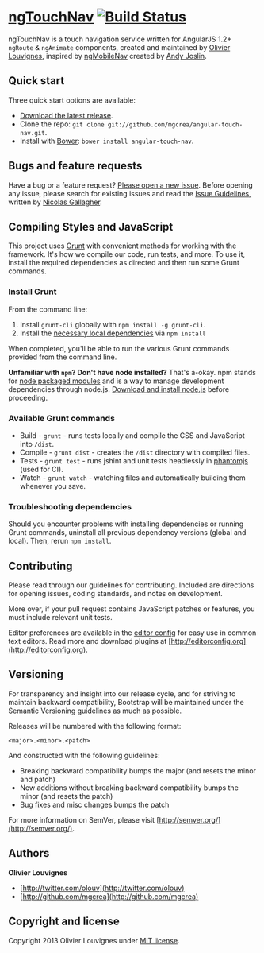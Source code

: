 # [ngTouchNav](https://github.com/mgcrea/angular-touch-nav) [![Build Status](https://secure.travis-ci.org/mgcrea/angular-touch-nav.png)](http://travis-ci.org/mgcrea/angular-touch-nav)

ngTouchNav is a touch navigation service written for AngularJS 1.2+ `ngRoute` & `ngAnimate` components, created and maintained by [Olivier Louvignes](http://github.com/mgcrea), inspired by [ngMobileNav](https://github.com/ajoslin/angular-mobile-nav) created by [Andy Joslin](http://github.com/ajoslin).

<!-- To get started, check out [http://getbootstrap.com](http://getbootstrap.com)! -->



## Quick start

Three quick start options are available:

* [Download the latest release](https://github.com/mgcrea/angular-touch-nav/releases).
* Clone the repo: `git clone git://github.com/mgcrea/angular-touch-nav.git`.
* Install with [Bower](http://bower.io): `bower install angular-touch-nav`.

<!-- Read the [Getting Started page](http://getbootstrap.com/getting-started/) for information on the framework contents, templates and examples, and more. -->



## Bugs and feature requests

Have a bug or a feature request? [Please open a new issue](https://github.com/mgcrea/angular-touch-nav/issues). Before opening any issue, please search for existing issues and read the [Issue Guidelines](https://github.com/necolas/issue-guidelines), written by [Nicolas Gallagher](https://github.com/necolas/).

<!-- You may use [this JS Bin](http://jsbin.com/aFacAf/1/edit) as a template for your bug reports. -->



<!-- ## Documentation

Bootstrap's documentation, included in this repo in the root directory, is built with [Jekyll](http://jekyllrb.com) and publicly hosted on GitHub Pages at [http://getbootstrap.com](http://getbootstrap.com). The docs may also be run locally.

### Running documentation locally

1. If necessary, [install Jekyll](http://jekyllrb.com/docs/installation) (requires v1.x).
2. From the root `/bootstrap` directory, run `jekyll serve` in the command line.
  - **Windows users:** run `chcp 65001` first to change the command prompt's character encoding ([code page](http://en.wikipedia.org/wiki/Windows_code_page)) to UTF-8 so Jekyll runs without errors.
3. Open [http://localhost:9001](http://localhost:9001) in your browser, and voilà.

Learn more about using Jekyll by reading their [documentation](http://jekyllrb.com/docs/home/).

### Documentation for previous releases

Documentation for v2.3.2 has been made available for the time being at [http://getbootstrap.com/2.3.2/](http://getbootstrap.com/2.3.2/) while folks transition to Bootstrap 3.

[Previous releases](https://github.com/mgcrea/angular-touch-nav/releases) and their documentation are also available for download. -->



## Compiling Styles and JavaScript

This project uses [Grunt](http://gruntjs.com/) with convenient methods for working with the framework. It's how we compile our code, run tests, and more. To use it, install the required dependencies as directed and then run some Grunt commands.

### Install Grunt

From the command line:

1. Install `grunt-cli` globally with `npm install -g grunt-cli`.
2. Install the [necessary local dependencies](package.json) via `npm install`

When completed, you'll be able to run the various Grunt commands provided from the command line.

**Unfamiliar with `npm`? Don't have node installed?** That's a-okay. npm stands for [node packaged modules](http://npmjs.org/) and is a way to manage development dependencies through node.js. [Download and install node.js](http://nodejs.org/download/) before proceeding.

### Available Grunt commands

* Build - `grunt` - runs tests locally and compile the CSS and JavaScript into `/dist`.
* Compile - `grunt dist` - creates the `/dist` directory with compiled files.
* Tests - `grunt test` - runs jshint and unit tests headlessly in [phantomjs](https://github.com/ariya/phantomjs/) (used for CI).
* Watch - `grunt watch` - watching files and automatically building them whenever you save.

### Troubleshooting dependencies

Should you encounter problems with installing dependencies or running Grunt commands, uninstall all previous dependency versions (global and local). Then, rerun `npm install`.



## Contributing

Please read through our guidelines for contributing. Included are directions for opening issues, coding standards, and notes on development.

More over, if your pull request contains JavaScript patches or features, you must include relevant unit tests.

<!-- All HTML and CSS should conform to the [Code Guide](http://github.com/mdo/code-guide), maintained by [Mark Otto](http://github.com/mdo). -->

Editor preferences are available in the [editor config](.editorconfig) for easy use in common text editors. Read more and download plugins at [http://editorconfig.org](http://editorconfig.org).


<!--
## Community

Keep track of development and community news.

* Follow [@twbootstrap on Twitter](http://twitter.com/twbootstrap).
* Read and subscribe to the [The Official Bootstrap Blog](http://blog.getbootstrap.com).
* Have a question that's not a feature request or bug report? [Ask on the mailing list.](http://groups.google.com/group/twitter-bootstrap)
* Chat with fellow Bootstrappers in IRC. On the `irc.freenode.net` server, in the `##twitter-bootstrap` channel.
 -->



## Versioning

For transparency and insight into our release cycle, and for striving to maintain backward compatibility, Bootstrap will be maintained under the Semantic Versioning guidelines as much as possible.

Releases will be numbered with the following format:

`<major>.<minor>.<patch>`

And constructed with the following guidelines:

* Breaking backward compatibility bumps the major (and resets the minor and patch)
* New additions without breaking backward compatibility bumps the minor (and resets the patch)
* Bug fixes and misc changes bumps the patch

For more information on SemVer, please visit [http://semver.org/](http://semver.org/).



## Authors

**Olivier Louvignes**

+ [http://twitter.com/olouv](http://twitter.com/olouv)
+ [http://github.com/mgcrea](http://github.com/mgcrea)



## Copyright and license

Copyright 2013 Olivier Louvignes under [MIT license](LICENSE.md).
